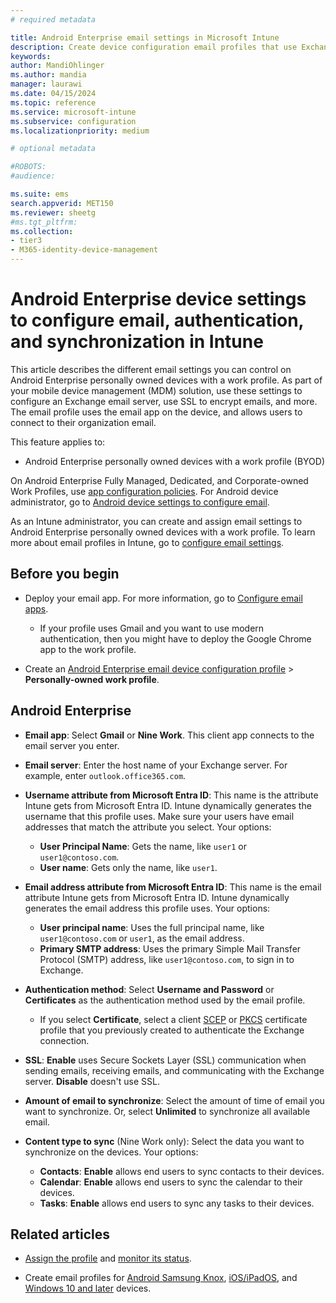 ```yaml
---
# required metadata

title: Android Enterprise email settings in Microsoft Intune
description: Create device configuration email profiles that use Exchange servers, and retrieve attributes from Microsoft Entra ID. Enable SSL or SMIME, authenticate users with certificates or username/password, and synchronize email and schedules on Android Enterprise personally owned devices with a work profile using Microsoft Intune.
keywords:
author: MandiOhlinger
ms.author: mandia
manager: laurawi
ms.date: 04/15/2024
ms.topic: reference
ms.service: microsoft-intune
ms.subservice: configuration
ms.localizationpriority: medium

# optional metadata

#ROBOTS:
#audience:

ms.suite: ems
search.appverid: MET150
ms.reviewer: sheetg
#ms.tgt_pltfrm:
ms.collection:
- tier3
- M365-identity-device-management
---
```


# Android Enterprise device settings to configure email, authentication, and synchronization in Intune

This article describes the different email settings you can control on Android Enterprise personally owned devices with a work profile. As part of your mobile device management (MDM) solution, use these settings to configure an Exchange email server, use SSL to encrypt emails, and more. The email profile uses the email app on the device, and allows users to connect to their organization email.

This feature applies to:

- Android Enterprise personally owned devices with a work profile (BYOD)

On Android Enterprise Fully Managed, Dedicated, and Corporate-owned Work Profiles, use [app configuration policies](../apps/app-configuration-policies-use-android.md). For Android device administrator, go to [Android device settings to configure email](email-settings-android.md).

As an Intune administrator, you can create and assign email settings to Android Enterprise personally owned devices with a work profile. To learn more about email profiles in Intune, go to [configure email settings](email-settings-configure.md).

## Before you begin

- Deploy your email app. For more information, go to [Configure email apps](email-settings-configure.md).

  - If your profile uses Gmail and you want to use modern authentication, then you might have to deploy the Google Chrome app to the work profile.

- Create an [Android Enterprise email device configuration profile](email-settings-configure.md) > **Personally-owned work profile**.

## Android Enterprise

- **Email app**: Select **Gmail** or **Nine Work**. This client app connects to the email server you enter.
- **Email server**: Enter the host name of your Exchange server. For example, enter `outlook.office365.com`.
- **Username attribute from Microsoft Entra ID**: This name is the attribute Intune gets from Microsoft Entra ID. Intune dynamically generates the username that this profile uses. Make sure your users have email addresses that match the attribute you select. Your options:

  - **User Principal Name**: Gets the name, like `user1` or `user1@contoso.com`.
  - **User name**: Gets only the name, like `user1`.

- **Email address attribute from Microsoft Entra ID**: This name is the email attribute Intune gets from Microsoft Entra ID. Intune dynamically generates the email address this profile uses. Your options:
  - **User principal name**:  Uses the full principal name, like `user1@contoso.com` or `user1`, as the email address.
  - **Primary SMTP address**: Uses the primary Simple Mail Transfer Protocol (SMTP) address, like `user1@contoso.com`, to sign in to Exchange.

- **Authentication method**: Select **Username and Password** or **Certificates** as the authentication method used by the email profile.
  - If you select **Certificate**, select a client [SCEP](../protect/certificates-profile-scep.md) or [PKCS](../protect/certificates-pfx-configure.md) certificate profile that you previously created to authenticate the Exchange connection.
- **SSL**: **Enable** uses Secure Sockets Layer (SSL) communication when sending emails, receiving emails, and communicating with the Exchange server. **Disable** doesn't use SSL.
- **Amount of email to synchronize**: Select the amount of time of email you want to synchronize. Or, select **Unlimited** to synchronize all available email.
- **Content type to sync** (Nine Work only): Select the data you want to synchronize on the devices. Your options:
  - **Contacts**: **Enable** allows end users to sync contacts to their devices.
  - **Calendar**: **Enable** allows end users to sync the calendar to their devices.
  - **Tasks**: **Enable** allows end users to sync any tasks to their devices.

## Related articles

- [Assign the profile](device-profile-assign.md) and [monitor its status](device-profile-monitor.md).

- Create email profiles for [Android Samsung Knox](email-settings-android.md), [iOS/iPadOS](email-settings-ios.md), and [Windows 10 and later](email-settings-windows-10.md) devices.
